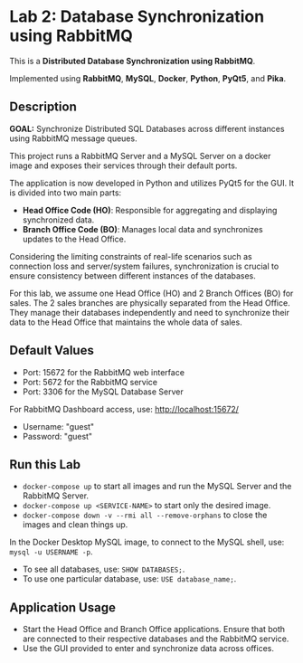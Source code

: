 # Lab 2: Database Synchronization using RabbitMQ

This is a **Distributed Database Synchronization using RabbitMQ**.

Implemented using **RabbitMQ**, **MySQL**, **Docker**, **Python**, **PyQt5**, and **Pika**.

## Description

**GOAL:** Synchronize Distributed SQL Databases across different instances using RabbitMQ message queues.

This project runs a RabbitMQ Server and a MySQL Server on a docker image and exposes their services through their default ports.

The application is now developed in Python and utilizes PyQt5 for the GUI. It is divided into two main parts:

- **Head Office Code (HO)**: Responsible for aggregating and displaying synchronized data.
- **Branch Office Code (BO)**: Manages local data and synchronizes updates to the Head Office.

Considering the limiting constraints of real-life scenarios such as connection loss and server/system failures, synchronization is crucial to ensure consistency between different instances of the databases.

For this lab, we assume one Head Office (HO) and 2 Branch Offices (BO) for sales. The 2 sales branches are physically separated from the Head Office. They manage their databases independently and need to synchronize their data to the Head Office that maintains the whole data of sales.

## Default Values

- Port: 15672 for the RabbitMQ web interface
- Port: 5672 for the RabbitMQ service
- Port: 3306 for the MySQL Database Server

For RabbitMQ Dashboard access, use: <http://localhost:15672/>

- Username: "guest"
- Password: "guest"

## Run this Lab

- `docker-compose up` to start all images and run the MySQL Server and the RabbitMQ Server.
- `docker-compose up <SERVICE-NAME>` to start only the desired image.
- `docker-compose down -v --rmi all --remove-orphans` to close the images and clean things up.

In the Docker Desktop MySQL image, to connect to the MySQL shell, use: `mysql -u USERNAME -p`.

- To see all databases, use: `SHOW DATABASES;`.
- To use one particular database, use: `USE database_name;`.

## Application Usage

- Start the Head Office and Branch Office applications. Ensure that both are connected to their respective databases and the RabbitMQ service.
- Use the GUI provided to enter and synchronize data across offices.

